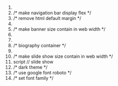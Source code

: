 1. <!-- create horizontal navagation menu using ul and li include home about contact -->
2. /* make navigation bar display flex */
3. /* remove html default margin */
4. <!-- add banner image from banner.jpg-->
5. /* make banner size contain in web width */
6. <!-- add video file name chocovideo.mp4 -->
7. <!-- biography for ChocoCRM thailand company -->
8. /* biography container */
9. <!-- create slide show ./slide-{number}.png for 4 pictures -->
10. /* make slide show size contain in web width */
11. script // slide show
12. /* dark theme */
13. /* use google font roboto */
14. /* set font family */